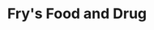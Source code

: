 ---
title: "Fry's Food and Drug"
url: /glendale/frys-food-and-drug-north-59th-avenue/
shop: Supermarkt
---